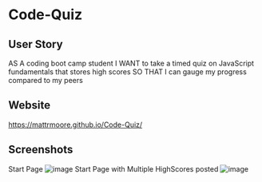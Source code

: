 # Code-Quiz

## User Story
AS A coding boot camp student
I WANT to take a timed quiz on JavaScript fundamentals that stores high scores
SO THAT I can gauge my progress compared to my peers

## Website 
https://mattrmoore.github.io/Code-Quiz/

## Screenshots
Start Page
![image](https://user-images.githubusercontent.com/114311012/214719755-67afc5d7-b232-49e8-b028-7d6e28819f22.png)
Start Page with Multiple HighScores posted
![image](https://user-images.githubusercontent.com/114311012/214719889-7a59e592-4916-4a97-8f6a-50ff661a3a4a.png)

